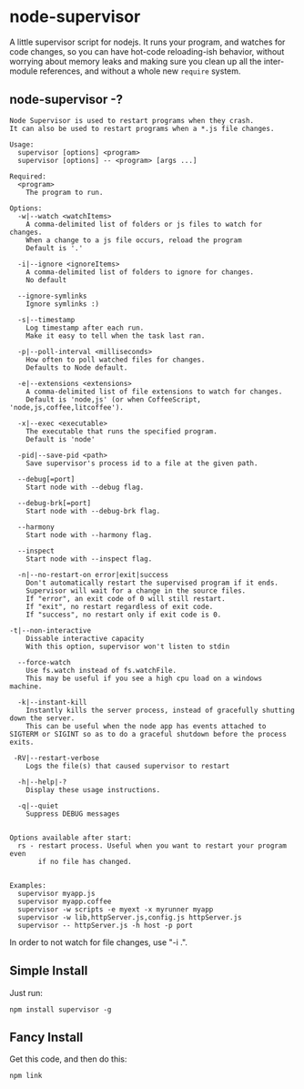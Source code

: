# node-supervisor

A little supervisor script for nodejs. It runs your program, and
watches for code changes, so you can have hot-code reloading-ish
behavior, without worrying about memory leaks and making sure you
clean up all the inter-module references, and without a whole new
`require` system.

## node-supervisor -?


    Node Supervisor is used to restart programs when they crash.
    It can also be used to restart programs when a *.js file changes.

    Usage:
      supervisor [options] <program>
      supervisor [options] -- <program> [args ...]

    Required:
      <program>
        The program to run.

    Options:
      -w|--watch <watchItems>
        A comma-delimited list of folders or js files to watch for changes.
        When a change to a js file occurs, reload the program
        Default is '.'

      -i|--ignore <ignoreItems>
        A comma-delimited list of folders to ignore for changes.
        No default

      --ignore-symlinks
        Ignore symlinks :)
        
      -s|--timestamp
        Log timestamp after each run.
        Make it easy to tell when the task last ran.
        
      -p|--poll-interval <milliseconds>
        How often to poll watched files for changes.
        Defaults to Node default.

      -e|--extensions <extensions>
        A comma-delimited list of file extensions to watch for changes.
        Default is 'node,js' (or when CoffeeScript, 'node,js,coffee,litcoffee').

      -x|--exec <executable>
        The executable that runs the specified program.
        Default is 'node'

      -pid|--save-pid <path>
        Save supervisor's process id to a file at the given path.

      --debug[=port]
        Start node with --debug flag.

      --debug-brk[=port]
        Start node with --debug-brk flag.

      --harmony
        Start node with --harmony flag.

      --inspect
        Start node with --inspect flag.

      -n|--no-restart-on error|exit|success
        Don't automatically restart the supervised program if it ends.
        Supervisor will wait for a change in the source files.
        If "error", an exit code of 0 will still restart.
        If "exit", no restart regardless of exit code.
        If "success", no restart only if exit code is 0.

    -t|--non-interactive
        Dissable interactive capacity
        With this option, supervisor won't listen to stdin

      --force-watch
        Use fs.watch instead of fs.watchFile.
        This may be useful if you see a high cpu load on a windows machine.

	  -k|--instant-kill
	    Instantly kills the server process, instead of gracefully shutting down the server.
		This can be useful when the node app has events attached to SIGTERM or SIGINT so as to do a graceful shutdown before the process exits.
		
     -RV|--restart-verbose
        Logs the file(s) that caused supervisor to restart

      -h|--help|-?
        Display these usage instructions.

      -q|--quiet
        Suppress DEBUG messages


    Options available after start:
      rs - restart process. Useful when you want to restart your program even
           if no file has changed.


    Examples:
      supervisor myapp.js
      supervisor myapp.coffee
      supervisor -w scripts -e myext -x myrunner myapp
      supervisor -w lib,httpServer.js,config.js httpServer.js
      supervisor -- httpServer.js -h host -p port


In order to not watch for file changes, use "-i .".

## Simple Install

Just run:

    npm install supervisor -g

## Fancy Install

Get this code, and then do this:

    npm link

